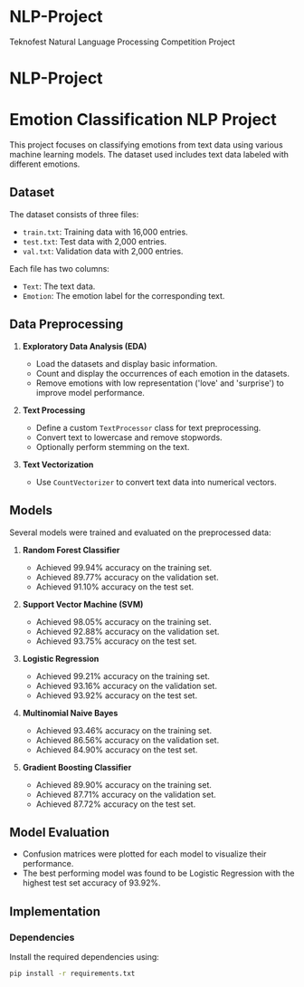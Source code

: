 # NLP-Project
Teknofest Natural Language Processing Competition Project

# NLP-Project

# Emotion Classification NLP Project

This project focuses on classifying emotions from text data using various machine learning models. The dataset used includes text data labeled with different emotions.

## Dataset

The dataset consists of three files:
- `train.txt`: Training data with 16,000 entries.
- `test.txt`: Test data with 2,000 entries.
- `val.txt`: Validation data with 2,000 entries.

Each file has two columns:
- `Text`: The text data.
- `Emotion`: The emotion label for the corresponding text.

## Data Preprocessing

1. **Exploratory Data Analysis (EDA)**
   - Load the datasets and display basic information.
   - Count and display the occurrences of each emotion in the datasets.
   - Remove emotions with low representation ('love' and 'surprise') to improve model performance.

2. **Text Processing**
   - Define a custom `TextProcessor` class for text preprocessing.
   - Convert text to lowercase and remove stopwords.
   - Optionally perform stemming on the text.

3. **Text Vectorization**
   - Use `CountVectorizer` to convert text data into numerical vectors.

## Models

Several models were trained and evaluated on the preprocessed data:

1. **Random Forest Classifier**
   - Achieved 99.94% accuracy on the training set.
   - Achieved 89.77% accuracy on the validation set.
   - Achieved 91.10% accuracy on the test set.

2. **Support Vector Machine (SVM)**
   - Achieved 98.05% accuracy on the training set.
   - Achieved 92.88% accuracy on the validation set.
   - Achieved 93.75% accuracy on the test set.

3. **Logistic Regression**
   - Achieved 99.21% accuracy on the training set.
   - Achieved 93.16% accuracy on the validation set.
   - Achieved 93.92% accuracy on the test set.

4. **Multinomial Naive Bayes**
   - Achieved 93.46% accuracy on the training set.
   - Achieved 86.56% accuracy on the validation set.
   - Achieved 84.90% accuracy on the test set.

5. **Gradient Boosting Classifier**
   - Achieved 89.90% accuracy on the training set.
   - Achieved 87.71% accuracy on the validation set.
   - Achieved 87.72% accuracy on the test set.

## Model Evaluation

- Confusion matrices were plotted for each model to visualize their performance.
- The best performing model was found to be Logistic Regression with the highest test set accuracy of 93.92%.

## Implementation

### Dependencies

Install the required dependencies using:

```bash
pip install -r requirements.txt

